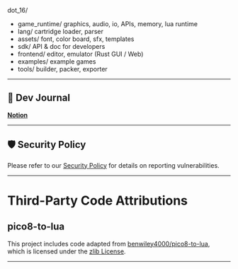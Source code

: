 dot_16/
* game_runtime/ graphics, audio, io, APIs, memory, lua runtime
* lang/ cartridge loader, parser
* assets/ font, color board, sfx, templates
* sdk/ API & doc for developers
* frontend/ editor, emulator (Rust GUI / Web)
* examples/ example games
* tools/ builder, packer, exporter

---

## 📘 Dev Journal

[**Notion**](https://www.notion.so/team/20bde671-cbe9-818c-ab4c-0042ec417d37/join)

---

## 🛡️ Security Policy

Please refer to our [Security Policy](./.github/SECURITY.md) for details on reporting vulnerabilities.

---

# Third-Party Code Attributions

## pico8-to-lua

This project includes code adapted from [benwiley4000/pico8-to-lua](https://github.com/benwiley4000/pico8-to-lua),  
which is licensed under the [zlib License](https://opensource.org/licenses/Zlib).

---
